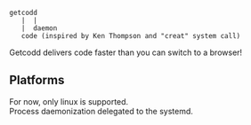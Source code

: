 ```
getcodd
   |  |
   |  daemon
   code (inspired by Ken Thompson and "creat" system call)
```

Getcodd delivers code faster than you can switch to a browser!

## Platforms

For now, only linux is supported.  
Process daemonization delegated to the systemd.  